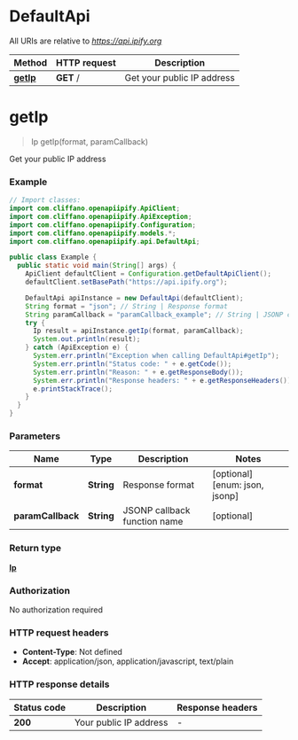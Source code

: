 # DefaultApi

All URIs are relative to *https://api.ipify.org*

| Method | HTTP request | Description |
|------------- | ------------- | -------------|
| [**getIp**](DefaultApi.md#getIp) | **GET** / | Get your public IP address |


<a name="getIp"></a>
# **getIp**
> Ip getIp(format, paramCallback)

Get your public IP address

### Example
```java
// Import classes:
import com.cliffano.openapiipify.ApiClient;
import com.cliffano.openapiipify.ApiException;
import com.cliffano.openapiipify.Configuration;
import com.cliffano.openapiipify.models.*;
import com.cliffano.openapiipify.api.DefaultApi;

public class Example {
  public static void main(String[] args) {
    ApiClient defaultClient = Configuration.getDefaultApiClient();
    defaultClient.setBasePath("https://api.ipify.org");

    DefaultApi apiInstance = new DefaultApi(defaultClient);
    String format = "json"; // String | Response format
    String paramCallback = "paramCallback_example"; // String | JSONP callback function name
    try {
      Ip result = apiInstance.getIp(format, paramCallback);
      System.out.println(result);
    } catch (ApiException e) {
      System.err.println("Exception when calling DefaultApi#getIp");
      System.err.println("Status code: " + e.getCode());
      System.err.println("Reason: " + e.getResponseBody());
      System.err.println("Response headers: " + e.getResponseHeaders());
      e.printStackTrace();
    }
  }
}
```

### Parameters

| Name | Type | Description  | Notes |
|------------- | ------------- | ------------- | -------------|
| **format** | **String**| Response format | [optional] [enum: json, jsonp] |
| **paramCallback** | **String**| JSONP callback function name | [optional] |

### Return type

[**Ip**](Ip.md)

### Authorization

No authorization required

### HTTP request headers

 - **Content-Type**: Not defined
 - **Accept**: application/json, application/javascript, text/plain

### HTTP response details
| Status code | Description | Response headers |
|-------------|-------------|------------------|
| **200** | Your public IP address |  -  |

